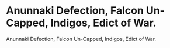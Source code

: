 # Anunnaki Defection, Falcon Un-Capped, Indigos, Edict of War.

Anunnaki Defection, Falcon Un-Capped, Indigos, Edict of War.